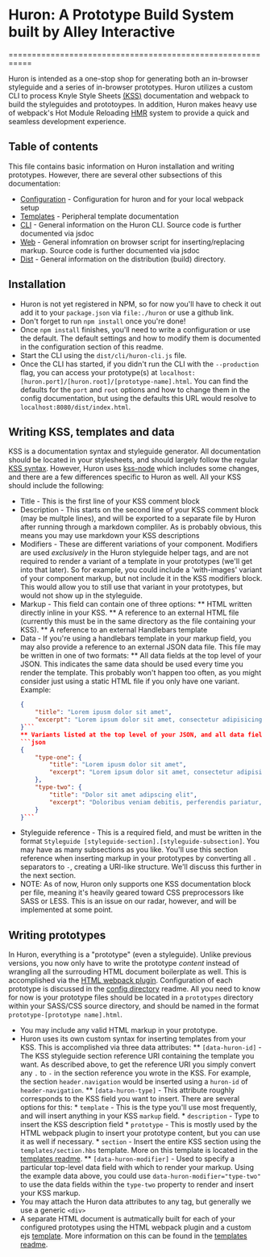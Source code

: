 # Huron: A Prototype Build System built by Alley Interactive
===========================================================

Huron is intended as a one-stop shop for generating both an in-browser styleguide and a series of in-browser prototypes. Huron utilizes a custom CLI to process Knyle Style Sheets [(KSS)](http://warpspire.com/kss/) documentation and webpack to build the styleguides and prototoypes. In addition, Huron makes heavy use of webpack's Hot Module Reloading [HMR](https://webpack.github.io/docs/hot-module-replacement.html) system to provide a quick and seamless development experience.

## Table of contents
This file contains basic information on Huron installation and writing prototypes. However, there are several other subsections of this documentation:

 * [Configuration](config/README.md) - Configuration for huron and for your local webpack setup
 * [Templates](templates/README.md) - Peripheral template documentation
 * [CLI](src/cli/README.md) - General information on the Huron CLI. Source code is further documented via jsdoc
 * [Web](src/web/README.md) - General infomration on browser script for inserting/replacing markup. Source code is further documented via jsdoc
 * [Dist](dist/README.md) - General information on the distribution (build) directory.

## Installation
 * Huron is not yet registered in NPM, so for now you'll have to check it out add it to your `package.json` via `file:./huron` or use a github link.
 * Don't forget to run `npm install` once you're done!
 * Once `npm install` finishes, you'll need to write a configuration or use the default. The default settings and how to modify them is documented in the configuration section of this readme.
 * Start the CLI using the `dist/cli/huron-cli.js` file.
 * Once the CLI has started, if you didn't run the CLI with the `--production` flag, you can access your prototype(s) at `localhost:[huron.port]/[huron.root]/[prototype-name].html`. You can find the defaults for the `port` and `root` options and how to change them in the config documentation, but using the defaults this URL would resolve to `localhost:8080/dist/index.html`.

## Writing KSS, templates and data
KSS is a documentation syntax and styleguide generator. All documentation should be located in your stylesheets, and should largely follow the regular [KSS syntax](http://warpspire.com/kss/syntax/). However, Huron uses [kss-node](https://github.com/kss-node/kss-node) which includes some changes, and there are a few differences specific to Huron as well. All your KSS should include the following:
 * Title - This is the first line of your KSS comment block
 * Description - This starts on the second line of your KSS comment block (may be multple lines), and will be exported to a separate file by Huron after running through a markdown compliler. As is probably obvious, this means you may use markdown your KSS descriptions
 * Modifiers - These are different variations of your component. Modifiers are used _exclusively_ in the Huron styleguide helper tags, and are not required to render a variant of a template in your prototypes (we'll get into that later). So for example, you could include a 'with-images' variant of your component markup, but not include it in the KSS modifiers block. This would allow you to still use that variant in your prototypes, but would not show up in the styleguide.
 * Markup - This field can contain one of three options:
 	** HTML written directly inline in your KSS.
 	** A reference to an external HTML file (currently this must be in the same directory as the file containing your KSS).
 	** A reference to an external Handlebars template
 * Data - If you're using a handlebars template in your markup field, you may also provide a reference to an external JSON data file. This file may be written in one of two formats:
 	** All data fields at the top level of your JSON. This indicates the same data should be used every time you render the template. This probably won't happen too often, as you might consider just using a static HTML file if you only have one variant. Example:
 	```json
 	{
		"title": "Lorem ipusm dolor sit amet",
		"excerpt": "Lorem ipsum dolor sit amet, consectetur adipisicing elit. Impedit nemo accusamus nobis sunt nihil, voluptatem qui itaque. Eius saepe rem perspiciatis beatae ea nulla, sed facilis exercitationem a aspernatur ullam?"
 	}```
 	** Variants listed at the top level of your JSON, and all data fields (and variations thereof) directly beneath them. Example:
 	```json
 	{
 		"type-one": {
			"title": "Lorem ipusm dolor sit amet",
			"excerpt": "Lorem ipsum dolor sit amet, consectetur adipisicing elit. Impedit nemo accusamus nobis sunt nihil, voluptatem qui itaque. Eius saepe rem perspiciatis beatae ea nulla, sed facilis exercitationem a aspernatur ullam?"
		},
		"type-two": {
			"title": "Dolor sit amet adipscing elit",
			"excerpt": "Doloribus veniam debitis, perferendis pariatur, eligendi id non modi! Nesciunt suscipit sint dolorum praesentium!"
		}
 	}```
 * Styleguide reference - This is a required field, and must be written in the format `Styleguide [styleguide-section].[styleguide-subsection]`. You may have as many subsections as you like. You'll use this section reference when inserting markup in your prototypes by converting all `.` separators to `-`, creating a URI-like structure. We'll discuss this further in the next section.
 * NOTE: As of now, Huron only supports one KSS documentation block per file, meaning it's heavily geared toward CSS preprocessors like SASS or LESS. This is an issue on our radar, however, and will be implemented at some point.

## Writing prototypes
In Huron, everything is a "prototype" (even a styleguide). Unlike previous versions, you now only have to write the prototype _content_ instead of wrangling all the surrouding HTML document boilerplate as well. This is accomplished via the [HTML webpack plugin](https://github.com/ampedandwired/html-webpack-plugin). Configuration of each prototype is discussed in the [config directory](config/README.md) readme. All you need to know for now is your prototype files should be located in a `prototypes` directory within your SASS/CSS source directory, and should be named in the format `prototype-[prototype name].html`.
 * You may include any valid HTML markup in your prototype.
 * Huron uses its own custom syntax for inserting templates from your KSS. This is accomplished via three data attributes:
 	** `[data-huron-id]` - The KSS styleguide section reference URI containing the template you want. As described above, to get the reference URI you simply convert any `.` to `-` in the section reference you wrote in the KSS. For example, the section `header.navigation` would be inserted using a `huron-id` of `header-navigation`.
 	** `[data-huron-type]` - This attribute roughly corresponds to the KSS field you want to insert. There are several options for this:
 		* `template` - This is the type you'll use most frequently, and will insert anything in your KSS `markup` field.
 		* `description` - Type to insert the KSS description field
 		* `prototype` - This is mostly used by the HTML webpack plugin to insert your prototype content, but you can use it as well if necessary.
 		* `section` - Insert the entire KSS section using the `templates/section.hbs` template. More on this template is located in the [templates readme](templates/README.md).
 	** `[data-huron-modifier]` - Used to specify a particular top-level data field with which to render your markup. Using the example data above, you could use `data-huron-modifier="type-two"` to use the data fields within the `type-two` property to render and insert your KSS markup.
 * You may attach the Huron data attributes to any tag, but generally we use a generic `<div>`
 * A separate HTML document is autmatically built for each of your configured prototypes using the HTML webpack plugin and a custom ejs [template](templates/prototype-template.ejs). More information on this can be found in the [templates readme](templates/README.md).
